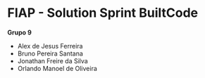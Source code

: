 # FIAP - Solution Sprint BuiltCode
**Grupo 9**
-  Alex de Jesus Ferreira
- Bruno Pereira Santana
- Jonathan Freire da Silva
- Orlando Manoel de Oliveira
